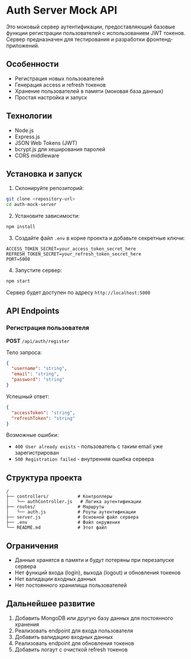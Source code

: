 # Auth Server Mock API

Это моковый сервер аутентификации, предоставляющий базовые функции регистрации пользователей с использованием JWT токенов. Сервер предназначен для тестирования и разработки фронтенд-приложений.

## Особенности

- Регистрация новых пользователей
- Генерация access и refresh токенов
- Хранение пользователей в памяти (моковая база данных)
- Простая настройка и запуск

## Технологии

- Node.js
- Express.js
- JSON Web Tokens (JWT)
- bcrypt.js для хеширования паролей
- CORS middleware

## Установка и запуск

1. Склонируйте репозиторий:

```bash
git clone <repository-url>
cd auth-mock-server
```

2. Установите зависимости:

```bash
npm install
```

3. Создайте файл `.env` в корне проекта и добавьте секретные ключи:

```
ACCESS_TOKEN_SECRET=your_access_token_secret_here
REFRESH_TOKEN_SECRET=your_refresh_token_secret_here
PORT=5000
```

4. Запустите сервер:

```bash
npm start
```

Сервер будет доступен по адресу `http://localhost:5000`

## API Endpoints

### Регистрация пользователя

**POST** `/api/auth/register`

Тело запроса:

```json
{
  "username": "string",
  "email": "string",
  "password": "string"
}
```

Успешный ответ:

```json
{
  "accessToken": "string",
  "refreshToken": "string"
}
```

Возможные ошибки:

- `400 User already exists` - пользователь с таким email уже зарегистрирован
- `500 Registration failed` - внутренняя ошибка сервера

## Структура проекта

```
/
├── controllers/           # Контроллеры
│   └── authController.js   # Логика аутентификации
├── routes/                # Маршруты
│   └── auth.js            # Роуты аутентификации
├── server.js              # Основной файл сервера
├── .env                   # Файл окружения
└── README.md              # Этот файл
```

## Ограничения

- Данные хранятся в памяти и будут потеряны при перезапуске сервера
- Нет функций входа (login), выхода (logout) и обновления токенов
- Нет валидации входных данных
- Нет постоянного хранилища пользователей

## Дальнейшее развитие

1. Добавить MongoDB или другую базу данных для постоянного хранения
2. Реализовать endpoint для входа пользователя
3. Добавить валидацию входных данных
4. Реализовать endpoint для обновления токенов
5. Добавить логаут с очисткой refresh токенов
